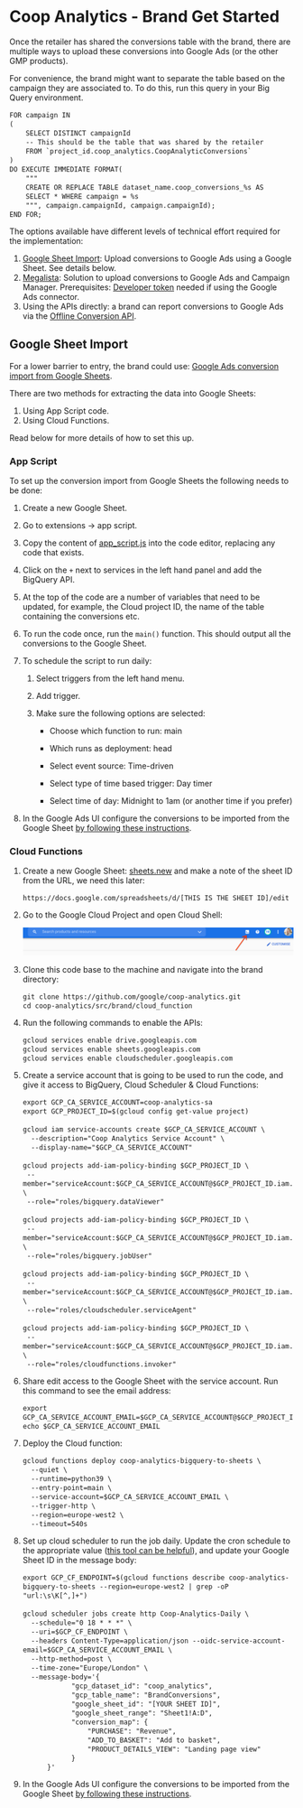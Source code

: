 # Coop Analytics - Brand Get Started

Once the retailer has shared the conversions table with the brand, there are
multiple ways to upload these conversions into Google Ads (or the other GMP
products).

For convenience, the brand might want to separate the table based on the
campaign they are associated to. To do this, run this query in your Big Query
environment.

```
FOR campaign IN
(
    SELECT DISTINCT campaignId
    -- This should be the table that was shared by the retailer
    FROM `project_id.coop_analytics.CoopAnalyticConversions`
)
DO EXECUTE IMMEDIATE FORMAT(
    """
    CREATE OR REPLACE TABLE dataset_name.coop_conversions_%s AS
    SELECT * WHERE campaign = %s
    """, campaign.campaignId, campaign.campaignId);
END FOR;
```

The options available have different levels of technical effort required for the
implementation:

1.  [Google Sheet Import](#Google-Sheet-Import): Upload conversions to Google
    Ads using a Google Sheet. See details below.
2.  [Megalista](https://github.com/google/megalista): Solution to upload
    conversions to Google Ads and Campaign Manager. Prerequisites:
    [Developer token](https://developers.google.com/google-ads/api/docs/first-call/dev-token)
    needed if using the Google Ads connector.
3.  Using the APIs directly: a brand can report conversions to Google Ads via
    the
    [Offline Conversion API](https://developers.google.com/google-ads/api/docs/samples/upload-offline-conversion).

## Google Sheet Import

For a lower barrier to entry, the brand could use:
[Google Ads conversion import from Google Sheets](https://support.google.com/google-ads/answer/7014069?hl=en-GB).

There are two methods for extracting the data into Google Sheets:

1.  Using App Script code.
2.  Using Cloud Functions.

Read below for more details of how to set this up.

### App Script

To set up the conversion import from Google Sheets the following needs to be
done:

1.  Create a new Google Sheet.

1.  Go to extensions -> app script.

1.  Copy the content of [app_script.js](../src/brand/app_script/code.js) into
    the code editor, replacing any code that exists.

1.  Click on the `+` next to services in the left hand panel and add the
    BigQuery API.

1.  At the top of the code are a number of variables that need to be updated,
    for example, the Cloud project ID, the name of the table containing the
    conversions etc.

1.  To run the code once, run the `main()` function. This should output all the
    conversions to the Google Sheet.

1.  To schedule the script to run daily:

    1.  Select triggers from the left hand menu.

    1.  Add trigger.

    1.  Make sure the following options are selected:

        -   Choose which function to run: main

        -   Which runs as deployment: head

        -   Select event source: Time-driven

        -   Select type of time based trigger: Day timer

        -   Select time of day: Midnight to 1am (or another time if you prefer)

1.  In the Google Ads UI configure the conversions to be imported from the
    Google Sheet
    [by following these instructions](https://support.google.com/google-ads/answer/7014069?hl=en-GB).

### Cloud Functions

1.  Create a new Google Sheet: [sheets.new](http://sheets.new) and make a note
    of the sheet ID from the URL, we need this later:

    ```
    https://docs.google.com/spreadsheets/d/[THIS IS THE SHEET ID]/edit
    ```

1.  Go to the Google Cloud Project and open Cloud Shell:

    ![Cloud Shell Button](images/cloud_shell.png)

1.  Clone this code base to the machine and navigate into the brand directory:

    ```
    git clone https://github.com/google/coop-analytics.git
    cd coop-analytics/src/brand/cloud_function
    ```

1.  Run the following commands to enable the APIs:

    ```
    gcloud services enable drive.googleapis.com
    gcloud services enable sheets.googleapis.com
    gcloud services enable cloudscheduler.googleapis.com
    ```

1.  Create a service account that is going to be used to run the code, and give
    it access to BigQuery, Cloud Scheduler & Cloud Functions:

    ```
    export GCP_CA_SERVICE_ACCOUNT=coop-analytics-sa
    export GCP_PROJECT_ID=$(gcloud config get-value project)

    gcloud iam service-accounts create $GCP_CA_SERVICE_ACCOUNT \
      --description="Coop Analytics Service Account" \
      --display-name="$GCP_CA_SERVICE_ACCOUNT"

    gcloud projects add-iam-policy-binding $GCP_PROJECT_ID \
     --member="serviceAccount:$GCP_CA_SERVICE_ACCOUNT@$GCP_PROJECT_ID.iam.gserviceaccount.com" \
     --role="roles/bigquery.dataViewer"

    gcloud projects add-iam-policy-binding $GCP_PROJECT_ID \
     --member="serviceAccount:$GCP_CA_SERVICE_ACCOUNT@$GCP_PROJECT_ID.iam.gserviceaccount.com" \
     --role="roles/bigquery.jobUser"

    gcloud projects add-iam-policy-binding $GCP_PROJECT_ID \
     --member="serviceAccount:$GCP_CA_SERVICE_ACCOUNT@$GCP_PROJECT_ID.iam.gserviceaccount.com" \
     --role="roles/cloudscheduler.serviceAgent"

    gcloud projects add-iam-policy-binding $GCP_PROJECT_ID \
     --member="serviceAccount:$GCP_CA_SERVICE_ACCOUNT@$GCP_PROJECT_ID.iam.gserviceaccount.com" \
     --role="roles/cloudfunctions.invoker"
    ```

1.  Share edit access to the Google Sheet with the service account. Run this
    command to see the email address:

    ```
    export GCP_CA_SERVICE_ACCOUNT_EMAIL=$GCP_CA_SERVICE_ACCOUNT@$GCP_PROJECT_ID.iam.gserviceaccount.com
    echo $GCP_CA_SERVICE_ACCOUNT_EMAIL
    ```

1.  Deploy the Cloud function:

    ```
    gcloud functions deploy coop-analytics-bigquery-to-sheets \
      --quiet \
      --runtime=python39 \
      --entry-point=main \
      --service-account=$GCP_CA_SERVICE_ACCOUNT_EMAIL \
      --trigger-http \
      --region=europe-west2 \
      --timeout=540s
    ```

1.  Set up cloud scheduler to run the job daily. Update the cron schedule to the
    appropriate value ([this tool can be helpful](https://crontab.guru/)), and
    update your Google Sheet ID in the message body:

    ```
    export GCP_CF_ENDPOINT=$(gcloud functions describe coop-analytics-bigquery-to-sheets --region=europe-west2 | grep -oP "url:\s\K[^,]+")

    gcloud scheduler jobs create http Coop-Analytics-Daily \
      --schedule="0 18 * * *" \
      --uri=$GCP_CF_ENDPOINT \
      --headers Content-Type=application/json --oidc-service-account-email=$GCP_CA_SERVICE_ACCOUNT_EMAIL \
      --http-method=post \
      --time-zone="Europe/London" \
      --message-body='{
                "gcp_dataset_id": "coop_analytics",
                "gcp_table_name": "BrandConversions",
                "google_sheet_id": "[YOUR SHEET ID]",
                "google_sheet_range": "Sheet1!A:D",
                "conversion_map": {
                    "PURCHASE": "Revenue",
                    "ADD_TO_BASKET": "Add to basket",
                    "PRODUCT_DETAILS_VIEW": "Landing page view"
                }
          }'
    ```

1.  In the Google Ads UI configure the conversions to be imported from the
    Google Sheet
    [by following these instructions](https://support.google.com/google-ads/answer/7014069?hl=en-GB).

